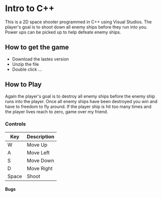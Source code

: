 # Intro to C++
This is a 2D space shooter programmed in C++ using Visual Studios. The player's goal is to shoot down all 
enemy ships before they run into you. Power ups can be picked up to help defeate enemy ships.

## How to get the game
- Download the lastes version
- Unzip the file
- Double click ...

## How to Play
Again the player's goal is to destroy all enemy ships before the enemy ship runs into the player. Once all enemy ships have been destroyed you win and have to freedom to fly around. If the player ship is hit too many times and the player lives reach to zero, game over my friend.

### Controls
| Key | Description |
|-----|-------------|
| W | Move Up |
| A | Move Left |
| S | Move Down |
| D | Move Right |
| Space | Shoot |

#### Bugs
